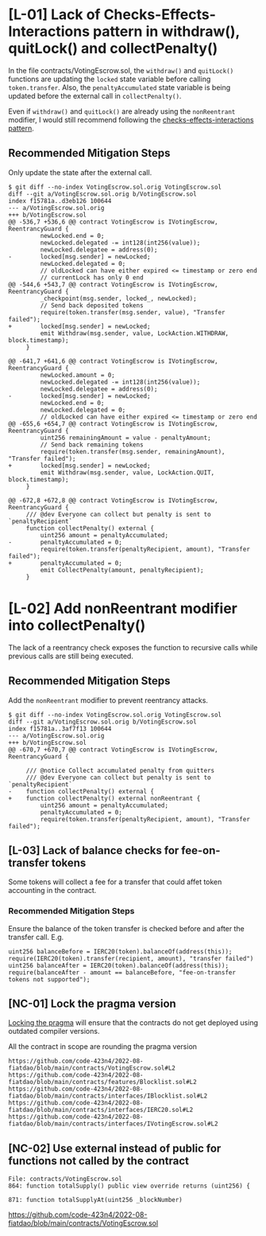 # [L-01] Lack of Checks-Effects-Interactions pattern in withdraw(), quitLock() and collectPenalty()

In the file contracts/VotingEscrow.sol, the `withdraw()` and `quitLock()` functions are updating the `locked` state variable before calling `token.transfer`. Also, the `penaltyAccumulated` state variable is being updated before the external call in `collectPenalty()`.

Even if `withdraw()` and `quitLock()` are already using the `nonReentrant` modifier, I would still recommend following the [checks-effects-interactions pattern](https://docs.soliditylang.org/en/v0.8.16/security-considerations.html#re-entrancy). 

## Recommended Mitigation Steps

Only update the state after the external call.

```
$ git diff --no-index VotingEscrow.sol.orig VotingEscrow.sol
diff --git a/VotingEscrow.sol.orig b/VotingEscrow.sol
index f15781a..d3eb126 100644
--- a/VotingEscrow.sol.orig
+++ b/VotingEscrow.sol
@@ -536,7 +536,6 @@ contract VotingEscrow is IVotingEscrow, ReentrancyGuard {
         newLocked.end = 0;
         newLocked.delegated -= int128(int256(value));
         newLocked.delegatee = address(0);
-        locked[msg.sender] = newLocked;
         newLocked.delegated = 0;
         // oldLocked can have either expired <= timestamp or zero end
         // currentLock has only 0 end
@@ -544,6 +543,7 @@ contract VotingEscrow is IVotingEscrow, ReentrancyGuard {
         _checkpoint(msg.sender, locked_, newLocked);
         // Send back deposited tokens
         require(token.transfer(msg.sender, value), "Transfer failed");
+        locked[msg.sender] = newLocked;
         emit Withdraw(msg.sender, value, LockAction.WITHDRAW, block.timestamp);
     }

@@ -641,7 +641,6 @@ contract VotingEscrow is IVotingEscrow, ReentrancyGuard {
         newLocked.amount = 0;
         newLocked.delegated -= int128(int256(value));
         newLocked.delegatee = address(0);
-        locked[msg.sender] = newLocked;
         newLocked.end = 0;
         newLocked.delegated = 0;
         // oldLocked can have either expired <= timestamp or zero end
@@ -655,6 +654,7 @@ contract VotingEscrow is IVotingEscrow, ReentrancyGuard {
         uint256 remainingAmount = value - penaltyAmount;
         // Send back remaining tokens
         require(token.transfer(msg.sender, remainingAmount), "Transfer failed");
+        locked[msg.sender] = newLocked;
         emit Withdraw(msg.sender, value, LockAction.QUIT, block.timestamp);
     }

@@ -672,8 +672,8 @@ contract VotingEscrow is IVotingEscrow, ReentrancyGuard {
     /// @dev Everyone can collect but penalty is sent to `penaltyRecipient`
     function collectPenalty() external {
         uint256 amount = penaltyAccumulated;
-        penaltyAccumulated = 0;
         require(token.transfer(penaltyRecipient, amount), "Transfer failed");
+        penaltyAccumulated = 0;
         emit CollectPenalty(amount, penaltyRecipient);
     }
```

#  [L-02] Add nonReentrant modifier into collectPenalty()

The lack of a reentrancy check exposes the function to recursive calls while previous calls are still being executed.

## Recommended Mitigation Steps

Add the `nonReentrant` modifier to prevent reentrancy attacks.

```
$ git diff --no-index VotingEscrow.sol.orig VotingEscrow.sol
diff --git a/VotingEscrow.sol.orig b/VotingEscrow.sol
index f15781a..3af7f13 100644
--- a/VotingEscrow.sol.orig
+++ b/VotingEscrow.sol
@@ -670,7 +670,7 @@ contract VotingEscrow is IVotingEscrow, ReentrancyGuard {

     /// @notice Collect accumulated penalty from quitters
     /// @dev Everyone can collect but penalty is sent to `penaltyRecipient`
-    function collectPenalty() external {
+    function collectPenalty() external nonReentrant {
         uint256 amount = penaltyAccumulated;
         penaltyAccumulated = 0;
         require(token.transfer(penaltyRecipient, amount), "Transfer failed");
```

## [L-03] Lack of balance checks for fee-on-transfer tokens

Some tokens will collect a fee for a transfer that could affet token accounting in the contract.

### Recommended Mitigation Steps

Ensure the balance of the token transfer is checked before and after the transfer call. E.g.

```
uint256 balanceBefore = IERC20(token).balanceOf(address(this));
require(IERC20(token).transfer(recipient, amount), "transfer failed")
uint256 balanceAfter = IERC20(token).balanceOf(address(this));
require(balanceAfter - amount == balanceBefore, "fee-on-transfer tokens not supported");
```

## [NC-01] Lock the pragma version

[Locking the pragma](https://consensys.github.io/smart-contract-best-practices/development-recommendations/solidity-specific/locking-pragmas/) will ensure that the contracts do not get deployed using outdated compiler versions.

All the contract in scope are rounding the pragma version

```
https://github.com/code-423n4/2022-08-fiatdao/blob/main/contracts/VotingEscrow.sol#L2
https://github.com/code-423n4/2022-08-fiatdao/blob/main/contracts/features/Blocklist.sol#L2
https://github.com/code-423n4/2022-08-fiatdao/blob/main/contracts/interfaces/IBlocklist.sol#L2
https://github.com/code-423n4/2022-08-fiatdao/blob/main/contracts/interfaces/IERC20.sol#L2
https://github.com/code-423n4/2022-08-fiatdao/blob/main/contracts/interfaces/IVotingEscrow.sol#L2
```

## [NC-02] Use external instead of public for functions not called by the contract

```
File: contracts/VotingEscrow.sol
864: function totalSupply() public view override returns (uint256) {

871: function totalSupplyAt(uint256 _blockNumber)
```

https://github.com/code-423n4/2022-08-fiatdao/blob/main/contracts/VotingEscrow.sol
